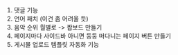 1. 댓글 기능
2. 언어 패치 (이건 좀 어려울 듯)
3. 음악 순위 월별로 -> 짭보드 만들기
4. 페이지마다 사이드바 아니면 둥둥 떠다니는 페이지 버튼 만들기
5. 게시물 업로드 템플릿 자동화 기능
